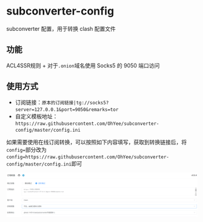 # subconverter-config
subconverter 配置，用于转换 clash 配置文件

## 功能

ACL4SSR规则 + 对于`.onion`域名使用 Socks5 的 9050 端口访问

## 使用方式

- 订阅链接：`原本的订阅链接|tg://socks5?server=127.0.0.1&port=9050&remarks=tor`
- 自定义模板地址：`https://raw.githubusercontent.com/OhYee/subconverter-config/master/config.ini`

如果需要使用在线订阅转换，可以按照如下内容填写，获取到转换链接后，将`config=`部分改为`config=https://raw.githubusercontent.com/OhYee/subconverter-config/master/config.ini`即可

![](https://raw.githubusercontent.com/OhYee/subconverter-config/master/subweb.png)
